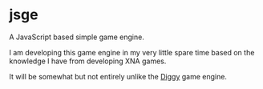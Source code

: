 jsge
====

A JavaScript based simple game engine.

I am developing this game engine in my very little spare time based on the knowledge I have from developing XNA games.

It will be somewhat but not entirely unlike the [Diggy](https://github.com/richtaur/diggy) game engine.